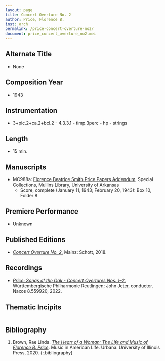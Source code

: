 ```yaml
---
layout: page
title: Concert Overture No. 2
author: Price, Florence B.
inst: orch
permalink: /price-concert-overture-no2/
document: price_concert_overture_no2.mei
---
```


## Alternate Title
- None

## Composition Year
- 1943

## Instrumentation
- 3+pic.2+ca.2+bcl.2 - 4.3.3.1 - timp.3perc - hp - strings 

## Length
- 15 min.

## Manuscripts
- MC988a: <a href="https://uark.as.atlas-sys.com/repositories/2/resources/1522" target="_blank">Florence Beatrice Smith Price Papers Addendum</a>, Special Collections, Mullins Library, University of Arkansas
    * Score, complete (January 11, 1943; February 20, 1943): Box 10, Folder 8

## Premiere Performance
- Unknown

## Published Editions
- <a href="https://www.schott-music.com/en/concert-overture-no-2-no375700.html" target="_blank">*Concert Overture No. 2.*</a> Mainz: Schott, 2018.

## Recordings
- <a href="https://www.naxos.com/CatalogueDetail/?id=8.559920" target="_blank">*Price: Songs of the Oak - Concert Overtures Nos. 1&ndash;2.*</a> Württembergische Philharmonie Reutlingen; John Jeter, conductor. Naxos 8.559920, 2022.

## Thematic Incipits
<div id="notation" style="overflow-x: auto"></div>

## Bibliography
1. Brown, Rae Linda. <a href="https://www.worldcat.org/title/1122800180" target="_blank">*The Heart of a Woman: The Life and Music of Florence B. Price*</a>. Music in American Life. Urbana: University of Illinois Press, 2020.
{:.bibliography}
